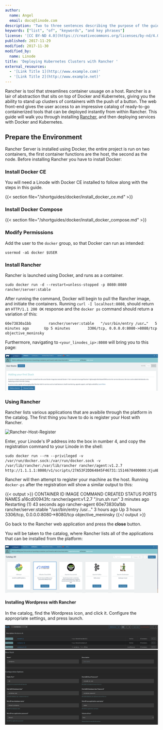 ```yaml
---
author:
  name: Angel
  email: docs@linode.com
description: 'Two to three sentences describing the purpose of the guide.'
keywords: ["list", "of", "keywords", "and key phrases"]
license: '[CC BY-ND 4.0](https://creativecommons.org/licenses/by-nd/4.0)'
published: 2017-11-29
modified: 2017-11-30
modified_by:
  name: Linode
title: 'Deploying Kubernetes Clusters with Rancher '
external_resources:
  - '[Link Title 1](http://www.example.com)'
  - '[Link Title 2](http://www.example.net)'
---
```


Rancher is tool that streamlines container usuage on a host. Rancher is a lair of abstraction that sits on top of Docker and Kubernetes, giving you the ability to stand up clusters of containers with the push of a button. The web front-end gives the user access to an impressive catalog of ready-to-go containerized tools that can be deployed instantly from within Rancher. This guide will walk you through installing [Rancher](http://rancher.com/quick-start/), and then deploying services with Docker and Kubernetes. 


## Prepare the Environment
Rancher Server is installed using Docker, the entire project is run on two containers, the first container functions are the host, the second as the node. Before installing Rancher you have to install Docker:

### Install Docker CE

You will need a Linode with Docker CE installed to follow along with the steps in this guide.

{{< section file="/shortguides/docker/install_docker_ce.md" >}}

### Install Docker Compose

{{< section file="/shortguides/docker/install_docker_compose.md" >}}


### Modify Permissions

Add the user to the `docker` group, so that Docker can run as intended:

    usermod -aG docker $USER
    
### Install Rancher 

Rancher is launched using Docker, and runs as a container.

    sudo docker run -d --restart=unless-stopped -p 8080:8080 rancher/server:stable

After running the command, Docker will begin to pull the Rancher image, and initiate the containers. Running `curl -I localhost:8080`, should return an `HTTP/1.1 200 OK` response and the `docker ps` command should return a variation of this:

    60e73830a1bb        rancher/server:stable   "/usr/bin/entry /usr…"   5 minutes ago       Up 5 minutes        3306/tcp, 0.0.0.0:8080->8080/tcp   objective_meninsky

Furthermore, navigating to `<your_linodes_ip>:8080` will bring you to this page:

![Rancher-first-screen](/docs/assets/Rancher/rancher_first_screen.png)

### Using Rancher

Rancher lists various applications that are avaibile through the platform in the catalog. The first thing you have to do is register your Host with Rancher. 


![Rancher-Host-Register](/docs/assets/register_host.png)

Enter, your Linode's IP address into the box in number 4, and copy the registration command to your Linode in the shell:


    sudo docker run --rm --privileged -v /var/run/docker.sock:/var/run/docker.sock -v /var/lib/rancher:/var/lib/rancher rancher/agent:v1.2.7 http://1.1.1.1:8080/v1/scripts/27A53F2DD64845F46731:1514678400000:XjuABKlOdVl4yoo4J4JTlVmwmc

Rancher will then attempt to register your machine as the host. Running `docker-ps` after the registration will show a similar output to this:

{{< output >}}
CONTAINER ID        IMAGE                   COMMAND                  CREATED             STATUS                          PORTS                              NAMES
a16cd00943fc        rancher/agent:v1.2.7    "/run.sh run"            3 minutes ago       Restarting (1) 43 seconds ago                                      rancher-agent
60e73830a1bb        rancher/server:stable   "/usr/bin/entry /usr…"   3 hours ago         Up 3 hours                      3306/tcp, 0.0.0.0:8080->8080/tcp   objective_meninsky
{{</ output >}}

Go back to the Rancher web application and press the **close** button. 

You will be taken to the catalog, where Rancher lists all of the applications that can be installed from the platform:

![Rancher Catalog](/docs/assets/Rancher/catalog.png)

#### Installing Wordpress with Rancher

In the catalog, find the Wordpress icon, and click it. Configure the appropriate settings, and press launch. 

![wordpress screen](/docs/assets/Rancher/wordpress_screen.png)
![wordpress config](/docs/assets/Rancher/wordpress_config.png)


